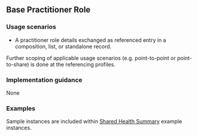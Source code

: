 ## Base Practitioner Role

### Usage scenarios
* A practitioner role details exchanged as referenced entry in a composition, list, or standalone record. 

Further scoping of applicable usage scenarios (e.g. point-to-point or point-to-share) is done at the referencing profiles. 


### Implementation guidance
None


### Examples
Sample instances are included within [Shared Health Summary](StructureDefinition-composition-shs-1.html) example instances. 






